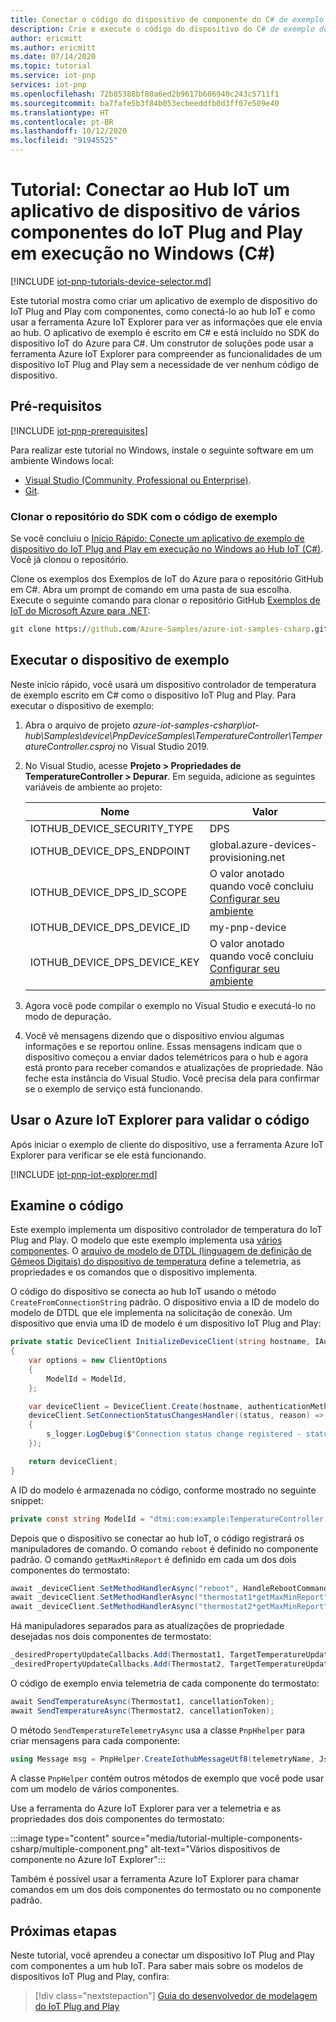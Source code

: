 ```yaml
---
title: Conectar o código do dispositivo de componente do C# de exemplo do IoT Plug and Play ao Hub IoT | Microsoft Docs
description: Crie e execute o código do dispositivo do C# de exemplo do IoT Plug and Play que usa vários componentes e se conecta a um hub IoT. Use a ferramenta Azure IoT Explorer para exibir as informações enviadas pelo dispositivo ao hub.
author: ericmitt
ms.author: ericmitt
ms.date: 07/14/2020
ms.topic: tutorial
ms.service: iot-pnp
services: iot-pnp
ms.openlocfilehash: 72b85388bf80a6ed2b9617b606940c243c5711f1
ms.sourcegitcommit: ba7fafe5b3f84b053ecbeeddfb0d3ff07e509e40
ms.translationtype: HT
ms.contentlocale: pt-BR
ms.lasthandoff: 10/12/2020
ms.locfileid: "91945525"
---
```

# <a name="tutorial-connect-an-iot-plug-and-play-multiple-component-device-application-running-on-windows-to-iot-hub-c"></a>Tutorial: Conectar ao Hub IoT um aplicativo de dispositivo de vários componentes do IoT Plug and Play em execução no Windows (C#)

[!INCLUDE [iot-pnp-tutorials-device-selector.md](../../includes/iot-pnp-tutorials-device-selector.md)]

Este tutorial mostra como criar um aplicativo de exemplo de dispositivo do IoT Plug and Play com componentes, como conectá-lo ao hub IoT e como usar a ferramenta Azure IoT Explorer para ver as informações que ele envia ao hub. O aplicativo de exemplo é escrito em C# e está incluído no SDK do dispositivo IoT do Azure para C#. Um construtor de soluções pode usar a ferramenta Azure IoT Explorer para compreender as funcionalidades de um dispositivo IoT Plug and Play sem a necessidade de ver nenhum código de dispositivo.

## <a name="prerequisites"></a>Pré-requisitos

[!INCLUDE [iot-pnp-prerequisites](../../includes/iot-pnp-prerequisites.md)]

Para realizar este tutorial no Windows, instale o seguinte software em um ambiente Windows local:

* [Visual Studio (Community, Professional ou Enterprise)](https://visualstudio.microsoft.com/downloads/).
* [Git](https://git-scm.com/download/).

### <a name="clone-the-sdk-repository-with-the-sample-code"></a>Clonar o repositório do SDK com o código de exemplo

Se você concluiu o [Início Rápido: Conecte um aplicativo de exemplo de dispositivo do IoT Plug and Play em execução no Windows ao Hub IoT (C#)](quickstart-connect-device-csharp.md). Você já clonou o repositório.

Clone os exemplos dos Exemplos de IoT do Azure para o repositório GitHub em C#. Abra um prompt de comando em uma pasta de sua escolha. Execute o seguinte comando para clonar o repositório GitHub [Exemplos de IoT do Microsoft Azure para .NET](https://github.com/Azure-Samples/azure-iot-samples-csharp):

```cmd
git clone https://github.com/Azure-Samples/azure-iot-samples-csharp.git
```

## <a name="run-the-sample-device"></a>Executar o dispositivo de exemplo

Neste início rápido, você usará um dispositivo controlador de temperatura de exemplo escrito em C# como o dispositivo IoT Plug and Play. Para executar o dispositivo de exemplo:

1. Abra o arquivo de projeto *azure-iot-samples-csharp\iot-hub\Samples\device\PnpDeviceSamples\TemperatureController\TemperatureController.csproj* no Visual Studio 2019.

1. No Visual Studio, acesse **Projeto > Propriedades de TemperatureController > Depurar**. Em seguida, adicione as seguintes variáveis de ambiente ao projeto:

    | Nome | Valor |
    | ---- | ----- |
    | IOTHUB_DEVICE_SECURITY_TYPE | DPS |
    | IOTHUB_DEVICE_DPS_ENDPOINT | global.azure-devices-provisioning.net |
    | IOTHUB_DEVICE_DPS_ID_SCOPE | O valor anotado quando você concluiu [Configurar seu ambiente](set-up-environment.md) |
    | IOTHUB_DEVICE_DPS_DEVICE_ID | my-pnp-device |
    | IOTHUB_DEVICE_DPS_DEVICE_KEY | O valor anotado quando você concluiu [Configurar seu ambiente](set-up-environment.md) |


1. Agora você pode compilar o exemplo no Visual Studio e executá-lo no modo de depuração.

1. Você vê mensagens dizendo que o dispositivo enviou algumas informações e se reportou online. Essas mensagens indicam que o dispositivo começou a enviar dados telemétricos para o hub e agora está pronto para receber comandos e atualizações de propriedade. Não feche esta instância do Visual Studio. Você precisa dela para confirmar se o exemplo de serviço está funcionando.

## <a name="use-azure-iot-explorer-to-validate-the-code"></a>Usar o Azure IoT Explorer para validar o código

Após iniciar o exemplo de cliente do dispositivo, use a ferramenta Azure IoT Explorer para verificar se ele está funcionando.

[!INCLUDE [iot-pnp-iot-explorer.md](../../includes/iot-pnp-iot-explorer.md)]

## <a name="review-the-code"></a>Examine o código

Este exemplo implementa um dispositivo controlador de temperatura do IoT Plug and Play. O modelo que este exemplo implementa usa [vários componentes](concepts-components.md). O [arquivo de modelo de DTDL (linguagem de definição de Gêmeos Digitais) do dispositivo de temperatura](https://github.com/Azure/opendigitaltwins-dtdl/blob/master/DTDL/v2/samples/TemperatureController.json) define a telemetria, as propriedades e os comandos que o dispositivo implementa.

O código do dispositivo se conecta ao hub IoT usando o método `CreateFromConnectionString` padrão. O dispositivo envia a ID de modelo do modelo de DTDL que ele implementa na solicitação de conexão. Um dispositivo que envia uma ID de modelo é um dispositivo IoT Plug and Play:

```csharp
private static DeviceClient InitializeDeviceClient(string hostname, IAuthenticationMethod authenticationMethod)
{
    var options = new ClientOptions
    {
        ModelId = ModelId,
    };

    var deviceClient = DeviceClient.Create(hostname, authenticationMethod, TransportType.Mqtt, options);
    deviceClient.SetConnectionStatusChangesHandler((status, reason) =>
    {
        s_logger.LogDebug($"Connection status change registered - status={status}, reason={reason}.");
    });

    return deviceClient;
}
```

A ID do modelo é armazenada no código, conforme mostrado no seguinte snippet:

```csharp
private const string ModelId = "dtmi:com:example:TemperatureController;1";
```

Depois que o dispositivo se conectar ao hub IoT, o código registrará os manipuladores de comando. O comando `reboot` é definido no componente padrão. O comando `getMaxMinReport` é definido em cada um dos dois componentes do termostato:

```csharp
await _deviceClient.SetMethodHandlerAsync("reboot", HandleRebootCommandAsync, _deviceClient, cancellationToken);
await _deviceClient.SetMethodHandlerAsync("thermostat1*getMaxMinReport", HandleMaxMinReportCommandAsync, Thermostat1, cancellationToken);
await _deviceClient.SetMethodHandlerAsync("thermostat2*getMaxMinReport", HandleMaxMinReportCommandAsync, Thermostat2, cancellationToken);

```

Há manipuladores separados para as atualizações de propriedade desejadas nos dois componentes de termostato:

```csharp
_desiredPropertyUpdateCallbacks.Add(Thermostat1, TargetTemperatureUpdateCallbackAsync);
_desiredPropertyUpdateCallbacks.Add(Thermostat2, TargetTemperatureUpdateCallbackAsync);

```

O código de exemplo envia telemetria de cada componente do termostato:

```csharp
await SendTemperatureAsync(Thermostat1, cancellationToken);
await SendTemperatureAsync(Thermostat2, cancellationToken);
```

O método `SendTemperatureTelemetryAsync` usa a classe `PnpHhelper` para criar mensagens para cada componente:

```csharp
using Message msg = PnpHelper.CreateIothubMessageUtf8(telemetryName, JsonConvert.SerializeObject(currentTemperature), componentName);
```

A classe `PnpHelper` contém outros métodos de exemplo que você pode usar com um modelo de vários componentes.

Use a ferramenta do Azure IoT Explorer para ver a telemetria e as propriedades dos dois componentes do termostato:

:::image type="content" source="media/tutorial-multiple-components-csharp/multiple-component.png" alt-text="Vários dispositivos de componente no Azure IoT Explorer":::

Também é possível usar a ferramenta Azure IoT Explorer para chamar comandos em um dos dois componentes do termostato ou no componente padrão.

## <a name="next-steps"></a>Próximas etapas

Neste tutorial, você aprendeu a conectar um dispositivo IoT Plug and Play com componentes a um hub IoT. Para saber mais sobre os modelos de dispositivos IoT Plug and Play, confira:

> [!div class="nextstepaction"]
> [Guia do desenvolvedor de modelagem do IoT Plug and Play](concepts-developer-guide-device-csharp.md)
